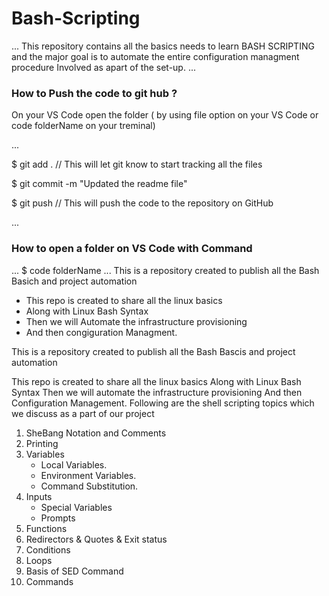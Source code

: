 # Bash-Scripting
...
This repository contains all the basics needs to learn BASH SCRIPTING and the major goal is to automate the entire configuration managment procedure Involved as apart of the set-up.
...


### How to Push the code to git hub ?
On your VS Code open the folder ( by using file option on your VS Code or code folderName on your treminal)


...
    
 $ git add .               // This will let git know to start tracking all the files

   $ git commit -m "Updated the readme file"

   $ git push                // This will push the code to the repository on GitHub

...

### How to open a folder on VS Code with Command

...
   $ code folderName
...
This is a repository created to publish all the Bash Basich and project automation

* This repo is created to share all the linux basics
* Along with Linux Bash Syntax
* Then we will Automate the infrastructure provisioning
* And then congiguration Managment.

This is a repository created to publish all the Bash Bascis and project automation

This repo is created to share all the linux basics
Along with Linux Bash Syntax
Then we will automate the infrastructure provisioning
And then Configuration Management.
Following are the shell scripting topics which we discuss as a part of our project
1. SheBang Notation and Comments
2. Printing
3. Variables
    - Local Variables.
    - Environment Variables.
    - Command Substitution.
4. Inputs
    - Special Variables
    - Prompts
5. Functions
6. Redirectors & Quotes & Exit status 
7. Conditions
8. Loops
9. Basis of SED Command
10. Commands
